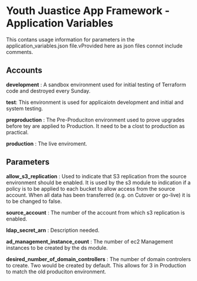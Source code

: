# Youth Juastice App Framework - Application Variables

This contans usage information for parameters in the application_variables.json file.vProvided here as json files connot include comments.

## Accounts

**development**
: A sandbox environment used for initial testing of Terraform code and destroyed every Sunday.

**test**: This environment is used for applicaiotn development and initial and system testing.

**preproduction**
: The Pre-Produciton environment used to prove upgrades before tey are applied to Production. It need to be a clost to production as practical.

**production**
: The live enviroment.

## Parameters

**allow_s3_replication**
: Used to indicate that S3 replication from the source environment should be enabled. It is used by the s3 module to indication if a policy is to be applied to each bucket to allow access from the source account. When all data has been transferred (e.g. on Cutover or go-live) it is to be changed to false.

**source_account**
: The number of the account from which s3 replication is enabled.

**ldap_secret_arn**
: <TODO> Description needed.

**ad_management_instance_count**
: The number of ec2 Management instances to be created by the ds module.

**desired_number_of_domain_controllers**
: The number of domain controlers to create. Two would be created by default. This allows for 3 in Production to match the old produciton environment.

